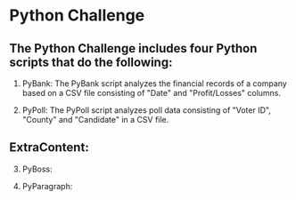 # Python Challenge

## The Python Challenge includes four Python scripts that do the following:

1) PyBank: The PyBank script analyzes the financial records of a company based on a CSV file consisting of
           "Date" and "Profit/Losses" columns.
           
2) PyPoll: The PyPoll script analyzes poll data consisting of "Voter ID", "County" and "Candidate" in a CSV file.

## ExtraContent:

3) PyBoss:


4) PyParagraph:


